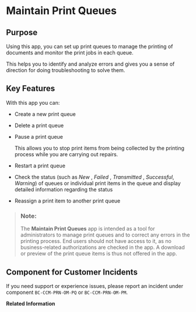 <!-- loio9dd6f6495ff544ab8ca6fdb0afc092ab -->

# Maintain Print Queues



<a name="loio9dd6f6495ff544ab8ca6fdb0afc092ab__purpose"/>

## Purpose

Using this app, you can set up print queues to manage the printing of documents and monitor the print jobs in each queue.

This helps you to identify and analyze errors and gives you a sense of direction for doing troubleshooting to solve them.



<a name="loio9dd6f6495ff544ab8ca6fdb0afc092ab__key_features"/>

## Key Features

With this app you can:

-   Create a new print queue
-   Delete a print queue
-   Pause a print queue

    This allows you to stop print items from being collected by the printing process while you are carrying out repairs.

-   Restart a print queue
-   Check the status \(such as *New* , *Failed* , *Transmitted* , *Successful*, *Warning*\) of queues or individual print items in the queue and display detailed information regarding the status
-   Reassign a print item to another print queue

> ### Note:  
> The **Maintain Print Queues** app is intended as a tool for administrators to manage print queues and to correct any errors in the printing process. End users should not have access to it, as no business-related authorizations are checked in the app. A download or preview of the print queue items is thus not offered in the app.



<a name="loio9dd6f6495ff544ab8ca6fdb0afc092ab__customer_component"/>

## Component for Customer Incidents

If you need support or experience issues, please report an incident under component `BC-CCM-PRN-OM-PQ` or `BC-CCM-PRN-OM-PM`.

**Related Information**  




